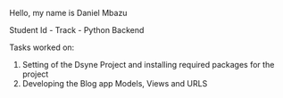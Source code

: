 Hello, my name is Daniel Mbazu

Student Id -
Track - Python Backend 

Tasks worked on:
1. Setting of the Dsyne Project and installing required packages for the project
2. Developing the Blog app Models, Views and URLS
